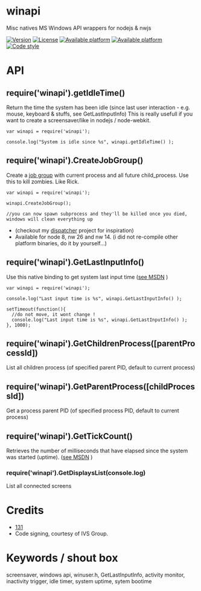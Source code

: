 
# winapi
Misc natives MS Windows API wrappers for nodejs & nwjs

[![Version](https://img.shields.io/npm/v/winapi.svg)](https://www.npmjs.com/package/winapi)
[![License](https://img.shields.io/badge/license-MIT-blue.svg)](http://opensource.org/licenses/MIT)
[![Available platform](https://img.shields.io/badge/platform-nwjs-blue.svg)](https://www.npmjs.com/package/winapi) [![Available platform](https://img.shields.io/badge/platform-win32-blue.svg)](https://www.npmjs.com/package/winapi)
[![Code style](https://img.shields.io/badge/code%2fstyle-ivs-green.svg)](https://www.npmjs.com/package/eslint-plugin-ivs)



# API

## require('winapi').getIdleTime()
Return the time the system has been idle (since last user interaction - e.g. mouse, keyboard & stuffs, see GetLastInputInfo)
This is really usefull if you want to create a screensaver/like in nodejs / node-webkit.

```
var winapi = require('winapi');

console.log("System is idle since %s", winapi.getIdleTime() );

```

## require('winapi').CreateJobGroup()
Create a [job group](https://docs.microsoft.com/fr-fr/windows/desktop/ProcThread/job-objects) with current process and all future child_process. Use this to kill zombies. Like Rick.

```
var winapi = require('winapi');

winapi.CreateJobGroup();

//you can now spawn subprocess and they'll be killed once you died, windows will clean everything up

```
* (checkout my [dispatcher](https://github.com/131/dispatcher) project for inspiration)
* Available for node 8, nw 26 and nw 14. (i did not re-compile other platform binaries, do it by yourself...)




## require('winapi').GetLastInputInfo()
Use this native binding to get system last input time ([see MSDN](https://msdn.microsoft.com/en-us/library/windows/desktop/ms646302%28v=vs.85%29.aspx) )

```
var winapi = require('winapi');

console.log("Last input time is %s", winapi.GetLastInputInfo() );

setTimeout(function(){
  //do not move, it wont change !
  console.log("Last input time is %s", winapi.GetLastInputInfo() );
}, 1000);

```


## require('winapi').GetChildrenProcess([parentProcessId])
List all children process (of specified parent PID, default to current process)


## require('winapi').GetParentProcess([childProcessId])
Get a process parent PID (of specified process PID, default to current process)



## require('winapi').GetTickCount()
Retrieves the number of milliseconds that have elapsed since the system was started (uptime). ([see MSDN](https://msdn.microsoft.com/en-us/library/windows/desktop/ms724408%28v=vs.85%29.aspx) )

### require('winapi').GetDisplaysList(console.log)
List all connected screens

# Credits
* [131](mailto:131.js@cloudyks.org)
* Code signing, courtesy of IVS Group.


# Keywords / shout box
screensaver, windows api, winuser.h, GetLastInputInfo, activity monitor, inactivity trigger, idle timer, system uptime, sytem bootime


